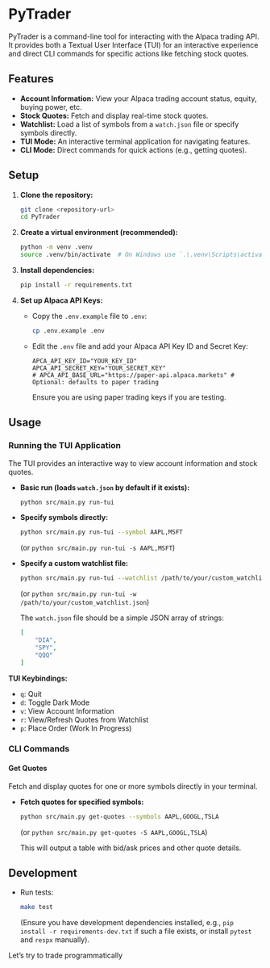 # PyTrader

PyTrader is a command-line tool for interacting with the Alpaca trading API. It provides both a Textual User Interface (TUI) for an interactive experience and direct CLI commands for specific actions like fetching stock quotes.

## Features

*   **Account Information:** View your Alpaca trading account status, equity, buying power, etc.
*   **Stock Quotes:** Fetch and display real-time stock quotes.
*   **Watchlist:** Load a list of symbols from a `watch.json` file or specify symbols directly.
*   **TUI Mode:** An interactive terminal application for navigating features.
*   **CLI Mode:** Direct commands for quick actions (e.g., getting quotes).

## Setup

1.  **Clone the repository:**
    ```bash
    git clone <repository-url>
    cd PyTrader
    ```

2.  **Create a virtual environment (recommended):**
    ```bash
    python -m venv .venv
    source .venv/bin/activate  # On Windows use `.\.venv\Scripts\activate`
    ```

3.  **Install dependencies:**
    ```bash
    pip install -r requirements.txt
    ```

4.  **Set up Alpaca API Keys:**
    *   Copy the `.env.example` file to `.env`:
        ```bash
        cp .env.example .env
        ```
    *   Edit the `.env` file and add your Alpaca API Key ID and Secret Key:
        ```
        APCA_API_KEY_ID="YOUR_KEY_ID"
        APCA_API_SECRET_KEY="YOUR_SECRET_KEY"
        # APCA_API_BASE_URL="https://paper-api.alpaca.markets" # Optional: defaults to paper trading
        ```
        Ensure you are using paper trading keys if you are testing.

## Usage

### Running the TUI Application

The TUI provides an interactive way to view account information and stock quotes.

*   **Basic run (loads `watch.json` by default if it exists):**
    ```bash
    python src/main.py run-tui
    ```

*   **Specify symbols directly:**
    ```bash
    python src/main.py run-tui --symbol AAPL,MSFT
    ```
    (or `python src/main.py run-tui -s AAPL,MSFT`)

*   **Specify a custom watchlist file:**
    ```bash
    python src/main.py run-tui --watchlist /path/to/your/custom_watchlist.json
    ```
    (or `python src/main.py run-tui -w /path/to/your/custom_watchlist.json`)

    The `watch.json` file should be a simple JSON array of strings:
    ```json
    [
        "DIA",
        "SPY",
        "QQQ"
    ]
    ```

**TUI Keybindings:**

*   `q`: Quit
*   `d`: Toggle Dark Mode
*   `v`: View Account Information
*   `r`: View/Refresh Quotes from Watchlist
*   `p`: Place Order (Work In Progress)

### CLI Commands

#### Get Quotes

Fetch and display quotes for one or more symbols directly in your terminal.

*   **Fetch quotes for specified symbols:**
    ```bash
    python src/main.py get-quotes --symbols AAPL,GOOGL,TSLA
    ```
    (or `python src/main.py get-quotes -S AAPL,GOOGL,TSLA`)

    This will output a table with bid/ask prices and other quote details.

## Development

*   Run tests:
    ```bash
    make test
    ```
    (Ensure you have development dependencies installed, e.g., `pip install -r requirements-dev.txt` if such a file exists, or install `pytest` and `respx` manually).

Let’s try to trade programmatically
